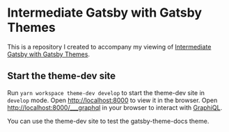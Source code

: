 # Intermediate Gatsby with Gatsby Themes
This is a repository I created to accompany my viewing of [Intermediate Gatsby with Gatsby Themes](https://github.com/jlengstorf/gatsby-intermediate).

## Start the theme-dev site
Run `yarn workspace theme-dev develop` to start the theme-dev site in `develop` mode. Open [http://localhost:8000](http://localhost:8000) to view it in the browser. Open [http://localhost:8000/___graphql](http://localhost:8000/___graphql) in your browser to interact with [GraphiQL](https://github.com/graphql/graphiql).

You can use the theme-dev site to test the gatsby-theme-docs theme.
